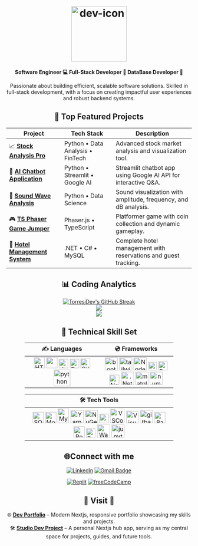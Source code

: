# <div align="center"><img src="https://torresjdev.github.io/Nextjs-Asset-Host/assets/icons/dev/dev-xl.svg" alt="dev-icon" height="150"/></div>

**<div align="center">Software Engineer 💻 Full-Stack Developer 🚀 DataBase Developer 📼</div>**

<p align="center">Passionate about building efficient, scalable software solutions. Skilled in full-stack development, with a focus on creating impactful user experiences and robust backend systems.</p>

## <div align="center">🚀 Top Featured Projects</div>

<div align="center">

| Project                                                                                                           | Tech Stack                       | Description                                                     |
| ----------------------------------------------------------------------------------------------------------------- | -------------------------------- | --------------------------------------------------------------- |
| 📈 **[Stock Analysis Pro](https://github.com/TorresjDev/Python-Projects/tree/main/stock-analysis-pro)**           | Python • Data Analysis • FinTech | Advanced stock market analysis and visualization tool.          |
| 🤖 **[AI Chatbot Application](https://github.com/TorresjDev/Python-Projects/tree/main/gemini-chatbot-streamlit)** | Python • Streamlit • Google AI   | Streamlit chatbot app using Google AI API for interactive Q&A.  |
| 🐍 **[Sound Wave Analysis](https://github.com/TorresjDev/Python-Projects/tree/main/sound-wave-analysis)**         | Python • Data Science            | Sound visualization with amplitude, frequency, and dB analysis. |
| 🎮 **[TS Phaser Game Jumper](https://github.com/TorresjDev/TS-Phaser-Game-Jumper)**                               | Phaser.js • TypeScript           | Platformer game with coin collection and dynamic gameplay.      |
| 🏨 **[Hotel Management System](https://github.com/TorresjDev/CSharp-Buff-Hotel-Management-System)**               | .NET • C# • MySQL                | Complete hotel management with reservations and guest tracking. |

</div>

## <div align="center">📊 Coding Analytics</div>

<div align="center">

<!-- ### Coding Hours: [![wakatime](https://wakatime.com/badge/user/aa8a1d84-7093-434e-b5c0-0e1a0b8be2e4.svg?style=plastic&color=blue-violet)](https://wakatime.com/@aa8a1d84-7093-434e-b5c0-0e1a0b8be2e4) & ![Profile Views](https://komarev.com/ghpvc/?username=TorresjDev&style=plastic&color=blueviolet) -->

<a href="https://gh-stats-gen.vercel.app/">
  <img src="https://github-readme-streak-stats.herokuapp.com/?user=TorresjDev&theme=tokyonight&hide_border=true&ring=820000" alt="TorresjDev's GitHub Streak" />
</a><br/>
<img align="center" src="https://github-readme-stats.vercel.app/api?username=TorresjDev&show_icons=true&theme=tokyonight&count_private=true&hide_border=true&hide=contribs"/><br/>
<a href="https://github.com/anuraghazra/github-readme-stats"><img align="center" src="https://github-readme-stats.vercel.app/api/top-langs/?username=TorresjDev&&theme=tokyonight&layout=compact&hide=jupyter+notebook&hide_border=true"/></a>
<!-- <img align="center" src="https://github-readme-stats.vercel.app/api/wakatime?username=@@Jtorres&layout=compact&theme=tokyonight&hide_border=true&hide=text,other,binary,tsconfig,markdown,xml,scss,git,git+config,json,YAML,image+(svg),mdx,ini,prisma,c"/> -->
<br/>

## 💼 Technical Skill Set

<div align="center">
  <table style="width: 80%; table-layout: fixed;">
    <thead>
      <tr>
        <th style="width: 50%; text-align: center;">✍️ Languages</th>
        <th style="width: 50%; text-align: center;">💿 Frameworks</th>
      </tr>
    </thead>
    <tbody>
      <tr>
        <td style="text-align: center;">
          <!-- Your language icons here -->
          <img src="https://torresjdev.github.io/Nextjs-Asset-Host/assets/icons/tech/html.svg" alt="HTML5" height="30"/>
          <img src="https://torresjdev.github.io/Nextjs-Asset-Host/assets/icons/tech/css.svg" alt="" height="30"/> 
          <img src="https://profilinator.rishav.dev/skills-assets/javascript-original.svg" alt="JavaScript" height="25"/> 
          <img src="https://profilinator.rishav.dev/skills-assets/typescript-original.svg" alt="TypeScript" height="25"/> 
          <img src="https://profilinator.rishav.dev/skills-assets/csharp-original.svg" alt="C#" height="26"/> 
          <img src="https://torresjdev.github.io/Nextjs-Asset-Host/assets/icons/tech/py.svg" alt="python" height="45"/>
        </td>
        <td style="text-align: center;">
          <!-- Your framework icons here -->          
          <img src="https://torresjdev.github.io/Nextjs-Asset-Host/assets/icons/tech/bootstrap.svg" alt="bootstrap" height="35"/> 
          <img src="https://torresjdev.github.io/Nextjs-Asset-Host/assets/icons/tech/tail.svg" alt="tailwindcss" height="35"/> 
          <img src="https://torresjdev.github.io/Nextjs-Asset-Host/assets/icons/tech/nodejs.svg" alt="Node.js" height="35"/> 
          <img src="https://torresjdev.github.io/Nextjs-Asset-Host/assets/icons/tech/express-icon.svg" alt="Express.js" height="23"/> 
          <img src="https://torresjdev.github.io/Nextjs-Asset-Host/assets/icons/tech/react.svg" alt="React" height="25" style="background-color: white"/> 
          <img src="https://profilinator.rishav.dev/skills-assets/nextjs.png" alt="NextJS" height="27"/> 
          <img src="https://torresjdev.github.io/Nextjs-Asset-Host/assets/icons/tech/dotnet.svg" alt=".Net" height="35"/> 
          <img src="https://torresjdev.github.io/Nextjs-Asset-Host/assets/icons/tech/matplotlib.svg" alt="matplotlib" height="35"/> 
          <img src="https://torresjdev.github.io/Nextjs-Asset-Host/assets/icons/tech/numpy.svg" alt="numpy" height="35"/>
        </td>
      </tr>
    </tbody>
  </table>
</div>

<div align="center">
  <table style="width: 80%; table-layout: fixed;">
    <thead>
      <tr>
        <th style="width: 50%; text-align: center;">🛠️ Tech Tools</th>
      </tr>
    </thead>
    <tbody>
      <tr>
        <td style="text-align: center;">
          <!-- Your language icons here -->          
          <img src="https://www.svgrepo.com/show/303229/microsoft-sql-server-logo.svg" alt="SQL Server" height="30"/> 
          <img src="https://profilinator.rishav.dev/skills-assets/mongodb-original-wordmark.svg" alt="MongoDB" height="30"/> 
          <img src="https://torresjdev.github.io/Nextjs-Asset-Host/assets/icons/tech/mysql.svg" alt="MySql" height="40" width="30"/> 
          <img src="https://torresjdev.github.io/Nextjs-Asset-Host/assets/icons/tech/yarn.svg" alt="Yarn" height="35"/> 
          <img src="https://torresjdev.github.io/Nextjs-Asset-Host/assets/icons/tech/nuget.svg" alt="NuGet" height="35"/> 
          <img src="https://www.vectorlogo.zone/logos/npmjs/npmjs-icon.svg" alt="npm" height="25"/> 
          <img src="https://torresjdev.github.io/Nextjs-Asset-Host/assets/icons/tech/vscode.svg" alt="VSCode" height="39"/> 
          <img src="https://torresjdev.github.io/Nextjs-Asset-Host/assets/icons/tech/vs.svg" alt="Visual Studio" height="33"/> 
          <img src="https://torresjdev.github.io/Nextjs-Asset-Host/assets/icons/tech/gitbash.svg" alt="gitbash" height="35"/> 
          <img src="https://profilinator.rishav.dev/skills-assets/gnu_bash-icon.svg" alt="Bash" height="30"/> 
          <img src="https://profilinator.rishav.dev/skills-assets/powershell.png" alt="PowerShell" height="30"/> 
          <img src="https://www.vectorlogo.zone/logos/getpostman/getpostman-icon.svg" alt="Postman" height="25"/> 
          <img src="https://torresjdev.github.io/Nextjs-Asset-Host/assets/icons/tech/wakatime.svg" alt="WakaTime" height="35"/> 
          <img src="https://torresjdev.github.io/Nextjs-Asset-Host/assets/icons/tech/jupyter.svg" alt="jupyter" height="35"/>
        </td>
      </tr>
    </tbody>
  </table>
</div>

## <div align="center">🌐Connect with me</div>

<div align="center">

[![LinkedIn](https://custom-icon-badges.demolab.com/badge/-@torresjdev-0e76a8?logo=linkedin-white&logoColor=fff)](https://www.linkedin.com/in/torresjdev/) [![Gmail Badge](https://img.shields.io/badge/-j.torres3.dev@gmail.com-white?logoColor=red&logo=gmail)](mailto:j.torres3.dev@gmail.com)

[![Replit](https://img.shields.io/badge/Replit-F26207?logo=replit&logoColor=fff)](https://replit.com/@jtorres3dev) [![freeCodeCamp](https://img.shields.io/badge/freeCodeCamp-0A0A23?logo=freecodecamp&logoColor=fff)](https://www.freecodecamp.org/Dev-JTorres)

</div>

## <div align="center">🚪 Visit 🦣</div>

<div align="center">
  
🌐 **[Dev Portfolio](https://github.com/TorresjDev/Nextjs-Portfoio)** – Modern Nextjs, responsive portfolio showcasing my skills and projects.  
🛠 **[Studio Dev Project](https://github.com/TorresjDev/Nextjs-App)** – A personal Nextjs hub app, serving as my central space for projects, guides, and future tools.

</div>

<br/>
